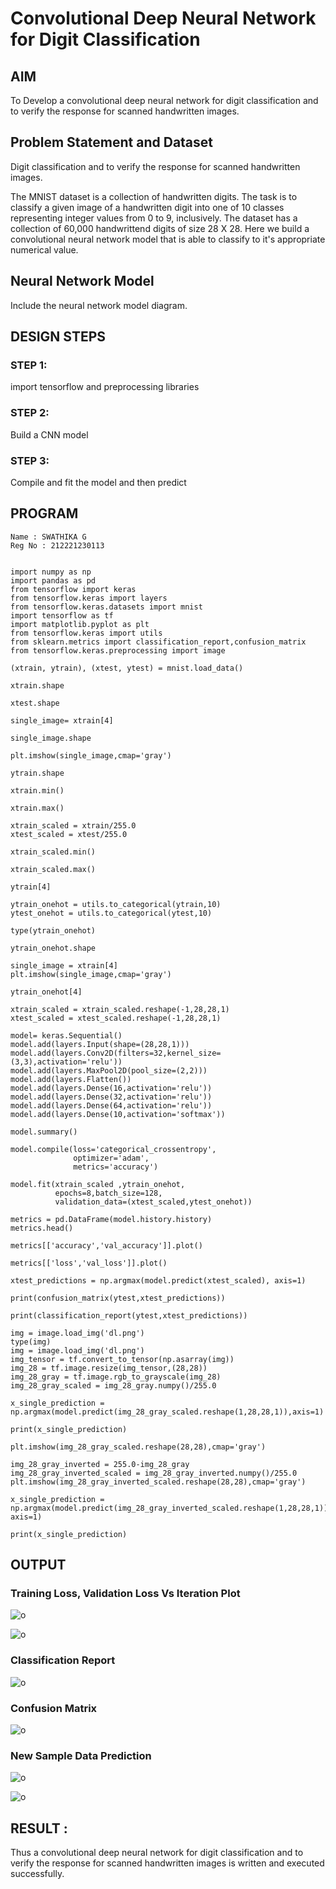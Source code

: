 # Convolutional Deep Neural Network for Digit Classification

## AIM

To Develop a convolutional deep neural network for digit classification and to verify the response for scanned handwritten images.

## Problem Statement and Dataset
Digit classification and to verify the response for scanned handwritten images.

The MNIST dataset is a collection of handwritten digits. The task is to classify a given image of a handwritten digit into one of 10 classes representing integer values from 0 to 9, inclusively. The dataset has a collection of 60,000 handwrittend digits of size 28 X 28. Here we build a convolutional neural network model that is able to classify to it's appropriate numerical value.


## Neural Network Model

Include the neural network model diagram.

## DESIGN STEPS

### STEP 1:

import tensorflow and preprocessing libraries
### STEP 2:
Build a CNN model

### STEP 3:

Compile and fit the model and then predict

## PROGRAM
```
Name : SWATHIKA G
Reg No : 212221230113
```
```PY

import numpy as np
import pandas as pd
from tensorflow import keras
from tensorflow.keras import layers
from tensorflow.keras.datasets import mnist
import tensorflow as tf
import matplotlib.pyplot as plt
from tensorflow.keras import utils
from sklearn.metrics import classification_report,confusion_matrix
from tensorflow.keras.preprocessing import image

(xtrain, ytrain), (xtest, ytest) = mnist.load_data()

xtrain.shape

xtest.shape

single_image= xtrain[4]

single_image.shape

plt.imshow(single_image,cmap='gray')

ytrain.shape

xtrain.min()

xtrain.max()

xtrain_scaled = xtrain/255.0
xtest_scaled = xtest/255.0

xtrain_scaled.min()

xtrain_scaled.max()

ytrain[4]

ytrain_onehot = utils.to_categorical(ytrain,10)
ytest_onehot = utils.to_categorical(ytest,10)

type(ytrain_onehot)

ytrain_onehot.shape

single_image = xtrain[4]
plt.imshow(single_image,cmap='gray')

ytrain_onehot[4]

xtrain_scaled = xtrain_scaled.reshape(-1,28,28,1)
xtest_scaled = xtest_scaled.reshape(-1,28,28,1)

model= keras.Sequential()
model.add(layers.Input(shape=(28,28,1)))
model.add(layers.Conv2D(filters=32,kernel_size=(3,3),activation='relu'))
model.add(layers.MaxPool2D(pool_size=(2,2)))
model.add(layers.Flatten())
model.add(layers.Dense(16,activation='relu'))
model.add(layers.Dense(32,activation='relu'))
model.add(layers.Dense(64,activation='relu'))
model.add(layers.Dense(10,activation='softmax'))

model.summary()

model.compile(loss='categorical_crossentropy',
              optimizer='adam',
              metrics='accuracy')

model.fit(xtrain_scaled ,ytrain_onehot, 
          epochs=8,batch_size=128, 
          validation_data=(xtest_scaled,ytest_onehot))

metrics = pd.DataFrame(model.history.history)
metrics.head()

metrics[['accuracy','val_accuracy']].plot()

metrics[['loss','val_loss']].plot()

xtest_predictions = np.argmax(model.predict(xtest_scaled), axis=1)

print(confusion_matrix(ytest,xtest_predictions))

print(classification_report(ytest,xtest_predictions))

img = image.load_img('dl.png')
type(img)
img = image.load_img('dl.png')
img_tensor = tf.convert_to_tensor(np.asarray(img))
img_28 = tf.image.resize(img_tensor,(28,28))
img_28_gray = tf.image.rgb_to_grayscale(img_28)
img_28_gray_scaled = img_28_gray.numpy()/255.0

x_single_prediction = np.argmax(model.predict(img_28_gray_scaled.reshape(1,28,28,1)),axis=1)

print(x_single_prediction)

plt.imshow(img_28_gray_scaled.reshape(28,28),cmap='gray')

img_28_gray_inverted = 255.0-img_28_gray
img_28_gray_inverted_scaled = img_28_gray_inverted.numpy()/255.0
plt.imshow(img_28_gray_inverted_scaled.reshape(28,28),cmap='gray')

x_single_prediction = np.argmax(model.predict(img_28_gray_inverted_scaled.reshape(1,28,28,1)), axis=1)

print(x_single_prediction)
```

## OUTPUT
### Training Loss, Validation Loss Vs Iteration Plot
![o](q1.png)

![o](q2.png)

### Classification Report

![o](q3.png)

### Confusion Matrix

![o](q4.png)

### New Sample Data Prediction

![o](q5.png)

![o](q6.png)

## RESULT :
Thus a convolutional deep neural network for digit classification and to verify the response for scanned handwritten images is written and executed successfully.
